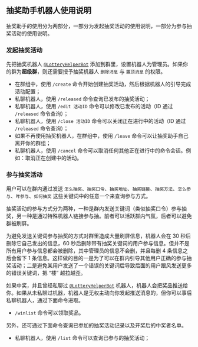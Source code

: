 ## 抽奖助手机器人使用说明

抽奖助手的使用分为两部分，一部分为发起抽奖活动的使用说明，一部分为参与抽奖活动的使用说明。

### 发起抽奖活动

先把抽奖机器人 [`@LotteryHelperBot`](https://t.me/LotteryHelperBot) 添加到群里，设置机器人为管理员。如果你的群为**超级群**，则还需要授予抽奖机器人 `删除消息` 与 `置顶消息` 的权限。

- 在群组中，使用 `/create` 命令开始创建抽奖活动，然后根据机器人的引导完成活动配置；
- 私聊机器人，使用 `/released` 命令查询已发布的抽奖活动；
- 私聊机器人，使用 `/edit 活动ID` 命令可以修改已发布的活动（ID 通过 `/released` 命令查询）；
- 私聊机器人，使用 `/close 活动ID` 命令可以关闭正在进行中的活动（ID 通过 `/released` 命令查询）；
- 如果不再使用抽奖机器人，在群组中，使用 `/leave` 命令可以让抽奖助手自己离开你的群组；
- 私聊机器人，使用 `/cancel` 命令可以取消任何其他正在进行中的命令会话。例如：取消正在创建中的活动。

### 参与抽奖活动

用户可以在群内通过发送 `怎么抽奖`、`抽奖口令`、`抽奖地址`、`抽奖链接`、`抽奖方法`、`怎么参与`、`咋参与`、`如何抽奖` 这些关键词中的任意一个来查询参与方式。

抽奖活动的参与方式分为两种，一种是群内发送关键词（类似抽奖口令）参与抽奖，另一种是通过特殊机器人链接参与抽。前者可以活跃群内气氛，后者可以避免群被刷屏。

为避免发送关键词参与抽奖的方式对群里造成大量刷屏信息，机器人会在 30 秒后删除它自己发出的信息，60 秒后删除带有抽奖关键词的用户参与信息。但并不是所有用户参与信息都会被删除，其中管理员的信息不会删，并且每删 4 条信息之后会留下 1 条信息。这样做的目的一是为了可以在群内引导其他用户正确的参与抽奖活动；二是避免某用户发送了一个错误的关键词后导致后面的用户跟风发送更多的错误关键词，把 “楼” 越拉越歪。

如果中奖，并且曾经私聊过 [`@LotteryHelperBot`](https://t.me/LotteryHelperBot) 机器人，机器人会把奖品推送给你。如果从未私聊过机器，机器人是无权主动向你发起推送消息的，但你可以事后私聊机器人，通过下面命令进取。

- `/winlist` 命令可以领取奖品。

另外，还可通过下面命令查询已参加的抽奖活动记录以及开奖后的中奖者名单。

- 私聊机器人，使用 `/list` 命令可以查询已参与的抽奖活动；